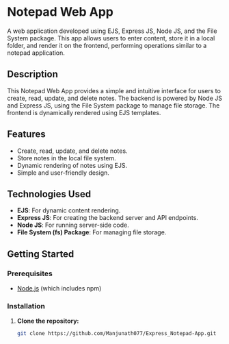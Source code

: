 # Notepad Web App

A web application developed using EJS, Express JS, Node JS, and the File System package. This app allows users to enter content, store it in a local folder, and render it on the frontend, performing operations similar to a notepad application.

## Description

This Notepad Web App provides a simple and intuitive interface for users to create, read, update, and delete notes. The backend is powered by Node JS and Express JS, using the File System package to manage file storage. The frontend is dynamically rendered using EJS templates.

## Features

- Create, read, update, and delete notes.
- Store notes in the local file system.
- Dynamic rendering of notes using EJS.
- Simple and user-friendly design.

## Technologies Used

- **EJS**: For dynamic content rendering.
- **Express JS**: For creating the backend server and API endpoints.
- **Node JS**: For running server-side code.
- **File System (fs) Package**: For managing file storage.

## Getting Started

### Prerequisites

- [Node.js](https://nodejs.org/) (which includes npm)

### Installation

1. **Clone the repository:**

   ```sh
   git clone https://github.com/Manjunath077/Express_Notepad-App.git
